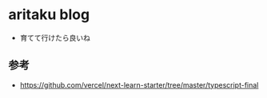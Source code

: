 # aritaku blog
- 育てて行けたら良いね

## 参考
- https://github.com/vercel/next-learn-starter/tree/master/typescript-final